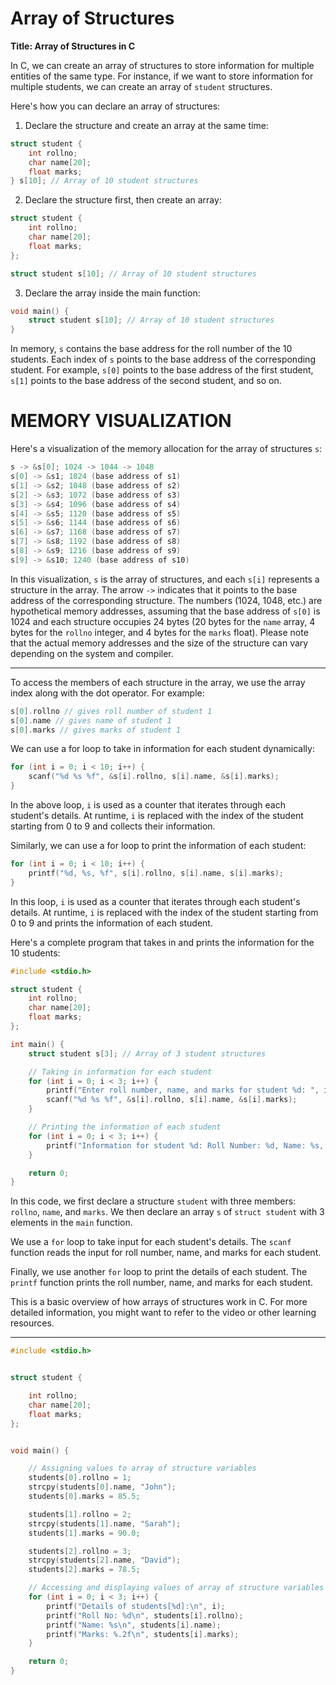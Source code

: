 # Array of Structures

**Title: Array of Structures in C**

In C, we can create an array of structures to store information for multiple entities of the same type. For instance, if we want to store information for multiple students, we can create an array of `student` structures.

Here's how you can declare an array of structures:

1. Declare the structure and create an array at the same time:

```c
struct student {
    int rollno;
    char name[20];
    float marks;
} s[10]; // Array of 10 student structures
```

2. Declare the structure first, then create an array:

```c
struct student {
    int rollno;
    char name[20];
    float marks;
};

struct student s[10]; // Array of 10 student structures
```

3. Declare the array inside the main function:

```c
void main() {
    struct student s[10]; // Array of 10 student structures
}
```

In memory, `s` contains the base address for the roll number of the 10 students. Each index of `s` points to the base address of the corresponding student. For example, `s[0]` points to the base address of the first student, `s[1]` points to the base address of the second student, and so on.
# MEMORY VISUALIZATION
Here's a visualization of the memory allocation for the array of structures `s`:

```c
s -> &s[0]; 1024 -> 1044 -> 1048
s[0] -> &s1; 1024 (base address of s1)
s[1] -> &s2; 1048 (base address of s2)
s[2] -> &s3; 1072 (base address of s3)
s[3] -> &s4; 1096 (base address of s4)
s[4] -> &s5; 1120 (base address of s5)
s[5] -> &s6; 1144 (base address of s6)
s[6] -> &s7; 1168 (base address of s7)
s[7] -> &s8; 1192 (base address of s8)
s[8] -> &s9; 1216 (base address of s9)
s[9] -> &s10; 1240 (base address of s10)
```

In this visualization, `s` is the array of structures, and each `s[i]` represents a structure in the array. The arrow `->` indicates that it points to the base address of the corresponding structure. The numbers (1024, 1048, etc.) are hypothetical memory addresses, assuming that the base address of `s[0]` is 1024 and each structure occupies 24 bytes (20 bytes for the `name` array, 4 bytes for the `rollno` integer, and 4 bytes for the `marks` float). Please note that the actual memory addresses and the size of the structure can vary depending on the system and compiler.

--------------------------------------------------------



To access the members of each structure in the array, we use the array index along with the dot operator. For example:

```c
s[0].rollno // gives roll number of student 1
s[0].name // gives name of student 1
s[0].marks // gives marks of student 1
```

We can use a for loop to take in information for each student dynamically:

```c
for (int i = 0; i < 10; i++) {
    scanf("%d %s %f", &s[i].rollno, s[i].name, &s[i].marks);
}
```

In the above loop, `i` is used as a counter that iterates through each student's details. At runtime, `i` is replaced with the index of the student starting from 0 to 9 and collects their information.

Similarly, we can use a for loop to print the information of each student:

```c
for (int i = 0; i < 10; i++) {
    printf("%d, %s, %f", s[i].rollno, s[i].name, s[i].marks);
}
```

In this loop, `i` is used as a counter that iterates through each student's details. At runtime, `i` is replaced with the index of the student starting from 0 to 9 and prints the information of each student.

Here's a complete program that takes in and prints the information for the 10 students:

```c
#include <stdio.h>

struct student {
    int rollno;
    char name[20];
    float marks;
};

int main() {
    struct student s[3]; // Array of 3 student structures

    // Taking in information for each student
    for (int i = 0; i < 3; i++) {
        printf("Enter roll number, name, and marks for student %d: ", i+1);
        scanf("%d %s %f", &s[i].rollno, s[i].name, &s[i].marks);
    }

    // Printing the information of each student
    for (int i = 0; i < 3; i++) {
        printf("Information for student %d: Roll Number: %d, Name: %s, Marks: %.2f\n", i+1, s[i].rollno, s[i].name, s[i].marks);
    }

    return 0;
}
```

In this code, we first declare a structure `student` with three members: `rollno`, `name`, and `marks`. We then declare an array `s` of `struct student` with 3 elements in the `main` function.

We use a `for` loop to take input for each student's details. The `scanf` function reads the input for roll number, name, and marks for each student.

Finally, we use another `for` loop to print the details of each student. The `printf` function prints the roll number, name, and marks for each student.


This is a basic overview of how arrays of structures work in C. For more detailed information, you might want to refer to the video or other learning resources.

--------------------------------------------------------
```c
#include <stdio.h>


struct student {

    int rollno;
    char name[20];
    float marks;
};


void main() {

    // Assigning values to array of structure variables
    students[0].rollno = 1;
    strcpy(students[0].name, "John");
    students[0].marks = 85.5;

    students[1].rollno = 2;
    strcpy(students[1].name, "Sarah");
    students[1].marks = 90.0;

    students[2].rollno = 3;
    strcpy(students[2].name, "David");
    students[2].marks = 78.5;

    // Accessing and displaying values of array of structure variables
    for (int i = 0; i < 3; i++) {
        printf("Details of students[%d]:\n", i);
        printf("Roll No: %d\n", students[i].rollno);
        printf("Name: %s\n", students[i].name);
        printf("Marks: %.2f\n", students[i].marks);
    }

    return 0;
}
```
